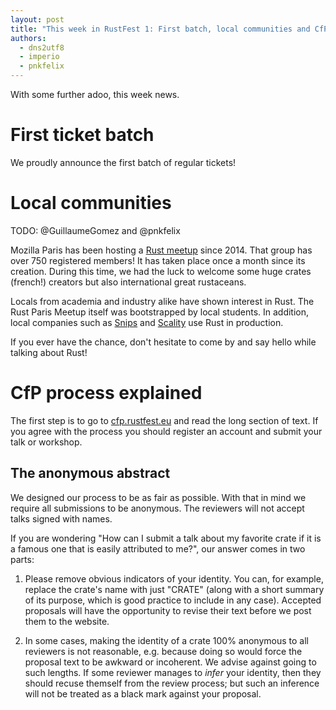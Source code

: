 ```yaml
---
layout: post
title: "This week in RustFest 1: First batch, local communities and CfP process explained"
authors:
  - dns2utf8
  - imperio
  - pnkfelix
---
```


With some further adoo, this week news.

# First ticket batch

We proudly announce the first batch of regular tickets!


# Local communities

TODO: @GuillaumeGomez and @pnkfelix

Mozilla Paris has been hosting a [Rust meetup](https://www.meetup.com/Rust-Paris/) since 2014.
That group has over 750 registered members! It has taken place once a month since its creation.
During this time, we had the luck to welcome some huge crates (french!) creators but also
international great rustaceans.

Locals from academia and industry alike have shown interest in Rust.
The Rust Paris Meetup itself was bootstrapped by local students.
In addition, local companies such as [Snips](https://snips.ai/) and
[Scality](https://www.scality.com/) use Rust in production.

If you ever have the chance, don't hesitate to come by and say hello while talking about Rust!

# CfP process explained

The first step is to go to [cfp.rustfest.eu](https://cfp.rustfest.eu/events/rustfest-paris) and read the long section of text.
If you agree with the process you should register an account and submit your talk or workshop.

## The anonymous abstract

We designed our process to be as fair as possible.
With that in mind we require all submissions to be anonymous.
The reviewers will not accept talks signed with names.

If you are wondering "How can I submit a talk about my favorite crate
if it is a famous one that is easily attributed to me?", our answer
comes in two parts:

  1. Please remove obvious indicators of your identity. You can, for
     example, replace the crate's name with just "CRATE" (along with a
     short summary of its purpose, which is good practice to include
     in any case). Accepted proposals will have the opportunity to
     revise their text before we post them to the website.

  2. In some cases, making the identity of a crate 100% anonymous to
     all reviewers is not reasonable, e.g. because doing so would
     force the proposal text to be awkward or incoherent. We advise
     against going to such lengths. If some reviewer manages to
     *infer* your identity, then they should recuse
     themself from the review process; but such an inference will not be
     treated as a black mark against your proposal.
